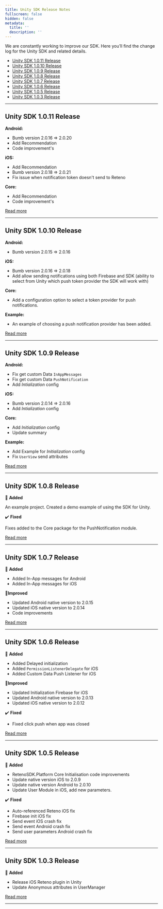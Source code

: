 ```yaml
---
title: Unity SDK Release Notes
fullscreen: false
hidden: false
metadata:
  title: ''
  description: ''
---
```

We are constantly working to improve our SDK. Here you’ll find the change log for the Unity SDK and related details.

* [Unity SDK 1.0.11 Release](#1-0-11)
* [Unity SDK 1.0.10 Release](#1-0-10)
* [Unity SDK 1.0.9 Release](#1-0-9)
* [Unity SDK 1.0.8 Release](#1-0-8)
* [Unity SDK 1.0.7 Release](#1-0-7)
* [Unity SDK 1.0.6 Release](#1-0-6)
* [Unity SDK 1.0.5 Release](#1-0-5)
* [Unity SDK 1.0.3 Release](#1-0-3)

***

<h2 id="1-0-11">
Unity SDK 1.0.11 Release
</h2>

**Android:**

* Bumb version 2.0.16 => 2.0.20
* Add Recommendation
* Code improvement's

**iOS:**

* Add Recommendation
* Bumb version 2.0.18 => 2.0.21
* Fix issue when notification token doesn't send to Reteno

**Core:**

* Add Recommendation
* Code improvement's

<a rel="nofollow" href="https://github.com/reteno-com/reteno-unity/releases/tag/1.0.11" target="_blank"> Read more </a>

***

<h2 id="1-0-10">
Unity SDK 1.0.10 Release
</h2>

**Android:**

* Bumb version 2.0.15 => 2.0.16  

**iOS:**

* Bumb version 2.0.16 => 2.0.18
* Add allow sending notifications using both Firebase and SDK (ability to select from Unity which push token provider the SDK will work with)

**Core:**

* Add a configuration option to select a token provider for push notifications.

**Example:**

* An example of choosing a push notification provider has been added.

<a rel="nofollow" href="https://github.com/reteno-com/reteno-unity/releases/tag/1.0.10" target="_blank"> Read more </a>

***

<h2 id="1-0-9">
Unity SDK 1.0.9 Release
</h2>

**Android:**

* Fix get custom Data `InAppMessages`
* Fix get custom Data `PushNotification`
* Add *Intialization* config  

**iOS:**

* Bumb version 2.0.14 => 2.0.16
* Add *Intialization* config

**Core:**

* Add *Initialization* config
* Update summary

**Example:**

* Add Example for *Initialization* config
* Fix `UserView` send attributes

<a rel="nofollow" href="https://github.com/reteno-com/reteno-unity/releases/tag/1.0.9" target="_blank"> Read more </a>

***

<h2 id="1-0-8">
Unity SDK 1.0.8 Release
</h2>

:rocket: **Added**

An example project. Created a demo example of using the SDK for Unity.

✔️ **Fixed**

Fixes added to the Core package for the PushNotification module.

<a rel="nofollow" href="https://github.com/reteno-com/reteno-unity/releases/tag/1.0.8" target="_blank"> Read more </a>

***

<h2 id="1-0-7">
Unity SDK 1.0.7 Release
</h2>

:rocket: **Added**

* Added In-App messages for Android
* Added In-App messages for iOS

:high_brightness:**Improved**

* Updated Android native version to 2.0.15
* Updated iOS native version to 2.0.14
* Code improvements

<a rel="nofollow" href="https://github.com/reteno-com/reteno-unity/releases/tag/1.0.7" target="_blank"> Read more </a>

***

<h2 id="1-0-6">
Unity SDK 1.0.6 Release
</h2>

:rocket: **Added**

* Added Delayed initialization
* Added `PermissionListenerDelegate` for iOS
* Added Custom Data Push Listener for iOS

:high_brightness:**Improved**

* Updated Initialization Firebase for iOS
* Updated Android native version to 2.0.13
* Updated iOS native version to 2.0.12

✔️ **Fixed**

* Fixed click push when app was closed

<a rel="nofollow" href="https://github.com/reteno-com/reteno-unity/releases/tag/1.0.6" target="_blank"> Read more </a>

***

<h2 id="1-0-5">
Unity SDK 1.0.5 Release
</h2>

:rocket: **Added**

* RetenoSDK.Platform Core Initialisation code improvements
* Update native version iOS to 2.0.9
* Update native version Android to 2.0.10
* Update User Module in iOS, add new parameters.

✔️ **Fixed**

* Auto-referenced Reteno iOS fix
* Firebase init iOS fix
* Send event iOS crash fix
* Send event Android crash fix
* Send user parameters Android crash fix

<a rel="nofollow" href="https://github.com/reteno-com/reteno-unity/releases/tag/1.0.5" target="_blank"> Read more </a>

***

<h2 id="1-0-3">
Unity SDK 1.0.3 Release
</h2>

:rocket: **Added**

* Release iOS Reteno plugin in Unity
* Update Anonymous attributes in UserManager

<a rel="nofollow" href="https://github.com/reteno-com/reteno-unity/releases/tag/1.0.3" target="_blank"> Read more </a>

***
